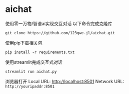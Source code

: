 # aichat
使用零一万物/智谱ai实现交互对话
以下命令完成克隆库
```
git clone https://github.com/123qwe-jl/aichat.git
```
使用pip下载相关包
```
pip install -r requirements.txt
```
使用streamlit完成交互式对话
```
streamlit run aichat.py
```
浏览器打开
  Local URL: [http://localhost:8501](http://localhost:8501)
  Network URL: `http://youripaddr:8501`
